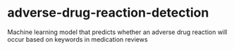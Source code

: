 # adverse-drug-reaction-detection
Machine learning model that predicts whether an adverse drug reaction will occur based on keywords in medication reviews
